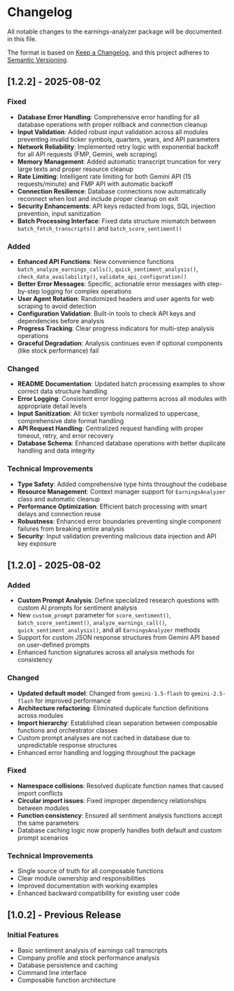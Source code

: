 # Changelog

All notable changes to the earnings-analyzer package will be documented in this file.

The format is based on [Keep a Changelog](https://keepachangelog.com/en/1.0.0/),
and this project adheres to [Semantic Versioning](https://semver.org/spec/v2.0.0.html).

## [1.2.2] - 2025-08-02

### Fixed
- **Database Error Handling**: Comprehensive error handling for all database operations with proper rollback and connection cleanup
- **Input Validation**: Added robust input validation across all modules preventing invalid ticker symbols, quarters, years, and API parameters
- **Network Reliability**: Implemented retry logic with exponential backoff for all API requests (FMP, Gemini, web scraping)
- **Memory Management**: Added automatic transcript truncation for very large texts and proper resource cleanup
- **Rate Limiting**: Intelligent rate limiting for both Gemini API (15 requests/minute) and FMP API with automatic backoff
- **Connection Resilience**: Database connections now automatically reconnect when lost and include proper cleanup on exit
- **Security Enhancements**: API keys redacted from logs, SQL injection prevention, input sanitization
- **Batch Processing Interface**: Fixed data structure mismatch between `batch_fetch_transcripts()` and `batch_score_sentiment()`

### Added
- **Enhanced API Functions**: New convenience functions `batch_analyze_earnings_calls()`, `quick_sentiment_analysis()`, `check_data_availability()`, `validate_api_configuration()`
- **Better Error Messages**: Specific, actionable error messages with step-by-step logging for complex operations
- **User Agent Rotation**: Randomized headers and user agents for web scraping to avoid detection
- **Configuration Validation**: Built-in tools to check API keys and dependencies before analysis
- **Progress Tracking**: Clear progress indicators for multi-step analysis operations
- **Graceful Degradation**: Analysis continues even if optional components (like stock performance) fail

### Changed
- **README Documentation**: Updated batch processing examples to show correct data structure handling
- **Error Logging**: Consistent error logging patterns across all modules with appropriate detail levels
- **Input Sanitization**: All ticker symbols normalized to uppercase, comprehensive date format handling
- **API Request Handling**: Centralized request handling with proper timeout, retry, and error recovery
- **Database Schema**: Enhanced database operations with better duplicate handling and data integrity

### Technical Improvements
- **Type Safety**: Added comprehensive type hints throughout the codebase
- **Resource Management**: Context manager support for `EarningsAnalyzer` class and automatic cleanup
- **Performance Optimization**: Efficient batch processing with smart delays and connection reuse
- **Robustness**: Enhanced error boundaries preventing single component failures from breaking entire analysis
- **Security**: Input validation preventing malicious data injection and API key exposure


## [1.2.0] - 2025-08-02

### Added
- **Custom Prompt Analysis**: Define specialized research questions with custom AI prompts for sentiment analysis
- New `custom_prompt` parameter for `score_sentiment()`, `batch_score_sentiment()`, `analyze_earnings_call()`, `quick_sentiment_analysis()`, and all `EarningsAnalyzer` methods
- Support for custom JSON response structures from Gemini API based on user-defined prompts
- Enhanced function signatures across all analysis methods for consistency

### Changed
- **Updated default model**: Changed from `gemini-1.5-flash` to `gemini-2.5-flash` for improved performance
- **Architecture refactoring**: Eliminated duplicate function definitions across modules
- **Import hierarchy**: Established clean separation between composable functions and orchestrator classes
- Custom prompt analyses are not cached in database due to unpredictable response structures
- Enhanced error handling and logging throughout the package

### Fixed
- **Namespace collisions**: Resolved duplicate function names that caused import conflicts
- **Circular import issues**: Fixed improper dependency relationships between modules
- **Function consistency**: Ensured all sentiment analysis functions accept the same parameters
- Database caching logic now properly handles both default and custom prompt scenarios

### Technical Improvements
- Single source of truth for all composable functions
- Clear module ownership and responsibilities
- Improved documentation with working examples
- Enhanced backward compatibility for existing user code

## [1.0.2] - Previous Release

### Initial Features
- Basic sentiment analysis of earnings call transcripts
- Company profile and stock performance analysis
- Database persistence and caching
- Command line interface
- Composable function architecture
